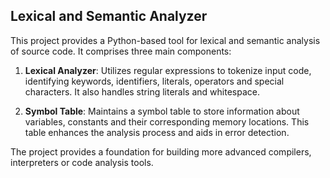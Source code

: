 
## Lexical and Semantic Analyzer

This project provides a Python-based tool for lexical and semantic analysis of source code. It comprises three main components:

1. **Lexical Analyzer**: Utilizes regular expressions to tokenize input code, identifying keywords, identifiers, literals, operators and special characters. It also handles string literals and whitespace.


2. **Symbol Table**: Maintains a symbol table to store information about variables, constants and their corresponding memory locations. This table enhances the analysis process and aids in error detection.

The project provides a foundation for building more advanced compilers, interpreters or code analysis tools.



